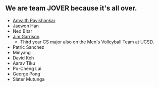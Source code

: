 ## We are team JOVER because it's all over.

- [Advaith Ravishankar](https://github.com/AdvaithRavishankar)
- Jaewon Han
- Ned Bitar
- [Jim Garrison](https://jimgarr.github.io/Pages/)  
   - Third year CS major also on the Men's Volleyball Team at UCSD. 
- Patric Sanchez
- Minyang
- David Koh
- Aarav Tiku
- Po-Cheng Lai
- George Pong
- Slater Mutunga
 
